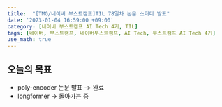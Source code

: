 ```yaml
---
title:  "[TMG/네이버 부스트캠프]TIL 78일차 논문 스터디 발표"
date: '2023-01-04 16:59:00 +09:00'
category: [네이버 부스트캠프 AI Tech 4기, TIL]
tags: [네이버, 부스트캠프, 네이버부스트캠프, AI Tech, 부스트캠프 AI Tech 4기]
use_math: true
---
```


## 오늘의 목표
- poly-encoder 논문 발표 -> 완료
- longformer -> 돌아가는 중